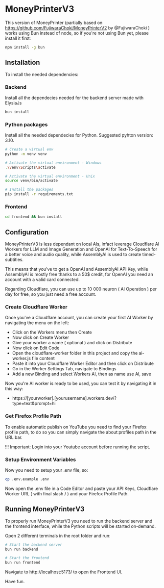 # MoneyPrinterV3
This version of MoneyPrinter (partially based on https://github.com/FujiwaraChoki/MoneyPrinterV2 by @FujiwaraChoki ) works using Bun instead of node, so if you're not using Bun yet, please install it first:

```bash
npm install -g bun
```
## Installation

To install the needed dependencies:

### Backend
Install all the dependecies needed for the backend server made with ElysiaJs
```bash
bun install
```
### Python packages
Install all the needed dependecies for Python. Suggested pyhton version: 3.10.

```bash
# Create a virtual env
python -m venv venv

# Activate the virtual environment - Windows
.\venv\Scripts\activate

# Activate the virtual environment - Unix
source venv/bin/activate

# Install the packages
pip install -r requirements.txt
```

### Frontend
```bash
cd frontend && bun install
```

## Configuration

MoneyPrinterV3 is less dependant on local AIs, infact leverage Cloudflare AI Workers for LLM and Image Generation and OpenAI for Text-To-Speech for a better voice and audio quality, while AssemblyAI is used to create timed-subtitles.

This means that you've to get a OpenAI and AssemblyAI API Key, while AssemblyAI is mostly free thanks to a 50$ credit, for OpenAI you need an account with a valid card connected.

Regarding Cloudflare, you can use up to 10 000 neuron ( AI Operation ) per day for free, so you just need a free account.

### Create Cloudflare Worker
Once you've a Cloudflare account, you can create your first AI Worker by navigating the menu on the left:
- Click on the Workers menu then Create
- Now click on Create Worker
- Give your worker a name ( optional ) and click on Distribute
- Now click on Edit Code
- Open the cloudflare-worker folder in this project and copy the ai-worker.js file content
- Paste it into your Cloudflare Worker Editor and then click on Distribute
- Go in the Worker Settings Tab, navigate to Bindings
- Add a new Binding and select Workers AI, then as name use AI, save

Now you're AI worker is ready to be used, you can test it by navigating it in this way: 
- https://[yourworker].[yourusername].workers.dev/?type=text&prompt=hi

### Get Firefox Profile Path

To enable automatic publish on YouTube you need to find your Firefox profile path, to do so you can simply navigate the about:profiles path in the URL bar.

!!! Important: Login into your Youtube account before running the script.

### Setup Environment Variables

Now you need to setup your .env file, so:
```bash
cp .env.example .env
```

Now open the .env file in a Code Editor and paste your API Keys, Cloudflare Worker URL ( with final slash / ) and your Firefox Profile Path.

## Running MoneyPrinterV3

To properly run MoneyPrinterV3 you need to run the backend server and the frontend interface, while the Python scripts will be started on-demand.

Open 2 different terminals in the root folder and run:
```bash
# Start the backend server
bun run backend
```

```bash
# Start the frontend
bun run frontend
```

Navigate to http://localhost:5173/ to open the Frontend UI.

Have fun.